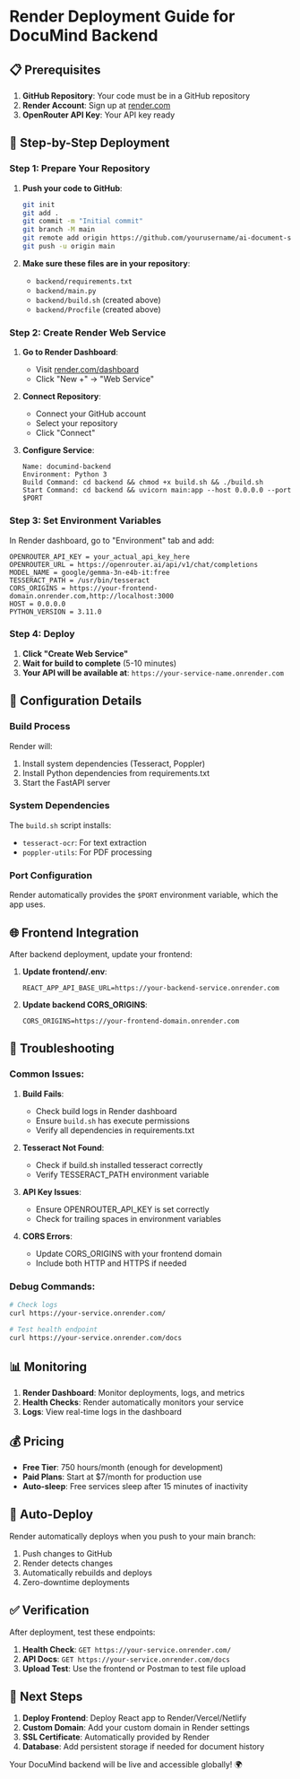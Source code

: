 # Render Deployment Guide for DocuMind Backend

## 📋 Prerequisites

1. **GitHub Repository**: Your code must be in a GitHub repository
2. **Render Account**: Sign up at [render.com](https://render.com)
3. **OpenRouter API Key**: Your API key ready

## 🚀 Step-by-Step Deployment

### Step 1: Prepare Your Repository

1. **Push your code to GitHub**:
   ```bash
   git init
   git add .
   git commit -m "Initial commit"
   git branch -M main
   git remote add origin https://github.com/yourusername/ai-document-summarizer.git
   git push -u origin main
   ```

2. **Make sure these files are in your repository**:
   - `backend/requirements.txt`
   - `backend/main.py`
   - `backend/build.sh` (created above)
   - `backend/Procfile` (created above)

### Step 2: Create Render Web Service

1. **Go to Render Dashboard**:
   - Visit [render.com/dashboard](https://render.com/dashboard)
   - Click "New +" → "Web Service"

2. **Connect Repository**:
   - Connect your GitHub account
   - Select your repository
   - Click "Connect"

3. **Configure Service**:
   ```
   Name: documind-backend
   Environment: Python 3
   Build Command: cd backend && chmod +x build.sh && ./build.sh
   Start Command: cd backend && uvicorn main:app --host 0.0.0.0 --port $PORT
   ```

### Step 3: Set Environment Variables

In Render dashboard, go to "Environment" tab and add:

```
OPENROUTER_API_KEY = your_actual_api_key_here
OPENROUTER_URL = https://openrouter.ai/api/v1/chat/completions
MODEL_NAME = google/gemma-3n-e4b-it:free
TESSERACT_PATH = /usr/bin/tesseract
CORS_ORIGINS = https://your-frontend-domain.onrender.com,http://localhost:3000
HOST = 0.0.0.0
PYTHON_VERSION = 3.11.0
```

### Step 4: Deploy

1. **Click "Create Web Service"**
2. **Wait for build to complete** (5-10 minutes)
3. **Your API will be available at**: `https://your-service-name.onrender.com`

## 🔧 Configuration Details

### Build Process
Render will:
1. Install system dependencies (Tesseract, Poppler)
2. Install Python dependencies from requirements.txt
3. Start the FastAPI server

### System Dependencies
The `build.sh` script installs:
- `tesseract-ocr`: For text extraction
- `poppler-utils`: For PDF processing

### Port Configuration
Render automatically provides the `$PORT` environment variable, which the app uses.

## 🌐 Frontend Integration

After backend deployment, update your frontend:

1. **Update frontend/.env**:
   ```env
   REACT_APP_API_BASE_URL=https://your-backend-service.onrender.com
   ```

2. **Update backend CORS_ORIGINS**:
   ```env
   CORS_ORIGINS=https://your-frontend-domain.onrender.com
   ```

## 🐛 Troubleshooting

### Common Issues:

1. **Build Fails**:
   - Check build logs in Render dashboard
   - Ensure `build.sh` has execute permissions
   - Verify all dependencies in requirements.txt

2. **Tesseract Not Found**:
   - Check if build.sh installed tesseract correctly
   - Verify TESSERACT_PATH environment variable

3. **API Key Issues**:
   - Ensure OPENROUTER_API_KEY is set correctly
   - Check for trailing spaces in environment variables

4. **CORS Errors**:
   - Update CORS_ORIGINS with your frontend domain
   - Include both HTTP and HTTPS if needed

### Debug Commands:

```bash
# Check logs
curl https://your-service.onrender.com/

# Test health endpoint
curl https://your-service.onrender.com/docs
```

## 📊 Monitoring

1. **Render Dashboard**: Monitor deployments, logs, and metrics
2. **Health Checks**: Render automatically monitors your service
3. **Logs**: View real-time logs in the dashboard

## 💰 Pricing

- **Free Tier**: 750 hours/month (enough for development)
- **Paid Plans**: Start at $7/month for production use
- **Auto-sleep**: Free services sleep after 15 minutes of inactivity

## 🔄 Auto-Deploy

Render automatically deploys when you push to your main branch:
1. Push changes to GitHub
2. Render detects changes
3. Automatically rebuilds and deploys
4. Zero-downtime deployments

## ✅ Verification

After deployment, test these endpoints:

1. **Health Check**: `GET https://your-service.onrender.com/`
2. **API Docs**: `GET https://your-service.onrender.com/docs`
3. **Upload Test**: Use the frontend or Postman to test file upload

## 🚀 Next Steps

1. **Deploy Frontend**: Deploy React app to Render/Vercel/Netlify
2. **Custom Domain**: Add your custom domain in Render settings
3. **SSL Certificate**: Automatically provided by Render
4. **Database**: Add persistent storage if needed for document history

Your DocuMind backend will be live and accessible globally! 🌍
